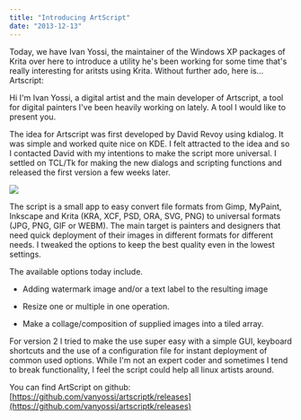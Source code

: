 ```yaml
---
title: "Introducing ArtScript"
date: "2013-12-13"
---
```


Today, we have Ivan Yossi, the maintainer of the Windows XP packages of Krita over here to introduce a utility he's been working for some time that's really interesting for aritsts using Krita. Without further ado, here is... Artscript:  

Hi I'm Ivan Yossi, a digital artist and the main developer of Artscript, a tool for digital painters I've been heavily working on lately. A tool I would like to present you.

The idea for Artscript was first developed by David Revoy using kdialog. It was simple and worked quite nice on KDE. I felt attracted to the idea and so I contacted David with my intentions to make the script more universal. I settled on TCL/Tk for making the new dialogs and scripting functions and released the first version a few weeks later.

  
![](https://lh3.googleusercontent.com/-ZF2bvGCDHux5yQsOn6TqBpkrb2i62dkG8am6q58nPbz95qZySlRWH2HZHu7_yhlbUXDKmgSbejQY_VxthvRQxckgbOmY8IkPSuLG_FposbWMg59OFzFKoIRrA)

The script is a small app to easy convert file formats from Gimp, MyPaint, Inkscape and Krita (KRA, XCF, PSD, ORA, SVG, PNG) to universal formats (JPG, PNG, GIF or WEBM). The main target is painters and designers that need quick deployment of their images in different formats for different needs. I tweaked the options to keep the best quality even in the lowest settings.

The available options today include.

- Adding watermark image and/or a text label to the resulting image
    
- Resize one or multiple in one operation.
    
- Make a collage/composition of supplied images into a tiled array.
    

For version 2 I tried to make the use super easy with a simple GUI, keyboard shortcuts and the use of a configuration file for instant deployment of common used options. While I'm not an expert coder and sometimes I tend to break functionality, I feel the script could help all linux artists around.

You can find ArtScript on github: [https://github.com/vanyossi/artscriptk/releases](https://github.com/vanyossi/artscriptk/releases)
